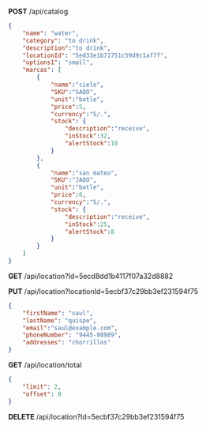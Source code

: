 
**POST**
/api/catalog
```json
{
	"name": "water",
	"category": "to drink",
	"description":"to drink",
	"locationId": "5ed33e1b71751c59d9c1af7f",
	"options1": "small",
	"marcas": [
		{
			"name":"cielo",
			"SKU":"SAQO",
			"unit":"botle",
			"price":5,
			"currency":"S/.",
			"stock": {
				"description":"receive",
				"inStock":32,
				"alertStock":10
			}
		},
		{
			"name":"san mateo",
			"SKU":"JAQO",
			"unit":"botle",
			"price":6,
			"currency":"S/.",
			"stock": {
				"description":"receive",
				"inStock":25,
				"alertStock":8
			}
		}
	]
}
```

**GET**
/api/location?Id=5ecd8dd1b4117f07a32d8882

**PUT**
/api/location?locationId=5ecbf37c29bb3ef231594f75
```json
{
	"firstName": "saul",
	"lastName": "quispe",
	"email":"saul@example.com",
	"phoneNumber": "9445-98989",
	"addresses": "chorrillos"
}
```

**GET**
/api/location/total
```json
{
	"limit": 2,
	"offset": 0
}
```

**DELETE**
/api/location?Id=5ecbf37c29bb3ef231594f75